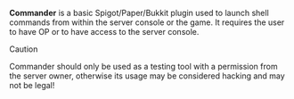 **Commander** is a basic Spigot/Paper/Bukkit plugin used to launch shell commands from within the server console or the game. It requires the user to have OP or to have access to the server console. 

>[!CAUTION]
>Commander should only be used as a testing tool with a permission from the server owner, otherwise its usage may be considered hacking and may not be legal! 

